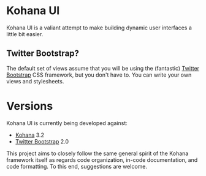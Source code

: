 # Kohana UI #

Kohana UI is a valiant attempt to make building dynamic user interfaces a
little bit easier.

## Twitter Bootstrap? ##

The default set of views assume that you will be using the (fantastic) [Twitter
Bootstrap][] CSS framework, but you don't have to. You can write your own views
and stylesheets.

# Versions #

Kohana UI is currently being developed against:

* [Kohana][] 3.2
* [Twitter Bootstrap][] 2.0

This project aims to closely follow the same general spirit of the Kohana
framework itself as regards code organization, in-code documentation, and code
formatting. To this end, suggestions are welcome.

[Kohana]: http://kohanaframework.org/
[Twitter Bootstrap]: http://twitter.github.com/bootstrap/index.html

